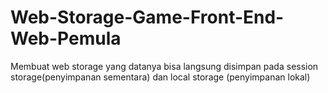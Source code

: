 # Web-Storage-Game-Front-End-Web-Pemula
Membuat web storage yang datanya bisa langsung disimpan pada session storage(penyimpanan sementara) dan local storage (penyimpanan lokal)
